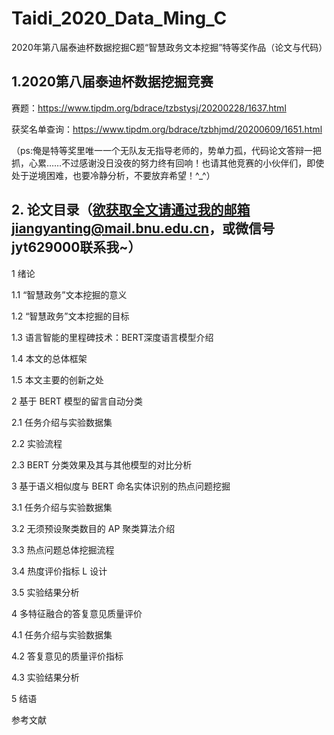 # Taidi_2020_Data_Ming_C
2020年第八届泰迪杯数据挖掘C题“智慧政务文本挖掘”特等奖作品（论文与代码）

## 1.2020第八届泰迪杯数据挖掘竞赛

赛题：https://www.tipdm.org/bdrace/tzbstysj/20200228/1637.html

获奖名单查询：https://www.tipdm.org/bdrace/tzbhjmd/20200609/1651.html

（ps:俺是特等奖里唯一一个无队友无指导老师的，势单力孤，代码论文答辩一把抓，心累……不过感谢没日没夜的努力终有回响！也请其他竞赛的小伙伴们，即使处于逆境困难，也要冷静分析，不要放弃希望！^_^）

## 2. 论文目录（欲获取全文请通过我的邮箱jiangyanting@mail.bnu.edu.cn，或微信号jyt629000联系我~）

1 绪论 

  1.1 “智慧政务”文本挖掘的意义

  1.2 “智慧政务”文本挖掘的目标 
  
  1.3 语言智能的里程碑技术：BERT深度语言模型介绍
  
  1.4 本文的总体框架
  
  1.5 本文主要的创新之处

2 基于 BERT 模型的留言自动分类

  2.1 任务介绍与实验数据集
  
  2.2 实验流程
  
  2.3 BERT 分类效果及其与其他模型的对比分析

3 基于语义相似度与 BERT 命名实体识别的热点问题挖掘
  
  3.1 任务介绍与实验数据集
  
  3.2 无须预设聚类数目的 AP 聚类算法介绍
  
  3.3 热点问题总体挖掘流程
  
  3.4 热度评价指标 L 设计
  
  3.5 实验结果分析

4 多特征融合的答复意见质量评价
  
  4.1 任务介绍与实验数据集
  
  4.2 答复意见的质量评价指标
  
  4.3 实验结果分析

5 结语 

参考文献 
